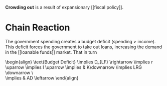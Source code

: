 **Crowding out** is a result of expansionary [[fiscal policy]].

# Chain Reaction

The government spending creates a budget deficit (spending > income). This deficit forces the government to take out loans, increasing the demand in the [[loanable funds]] market. That in turn 

\begin{align}
\text{Budget Deficit} \implies D_{LF} \rightarrow \implies r \uparrow \implies I \uparrow \implies & K\downarrow \implies LRG \downarrow \\\
\implies & AD \leftarrow
\end{align}